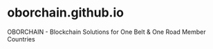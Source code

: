 # oborchain.github.io
OBORCHAIN - Blockchain Solutions for One Belt &amp; One Road Member Countries
